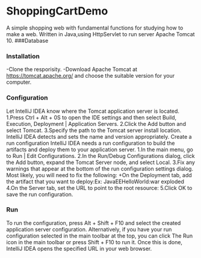 # ShoppingCartDemo
A simple shopping web with fundamental functions for studying how to make a web.
Written in Java,using HttpServlet to run server Apache Tomcat 10.
###Database

### Installation
-Clone the resporisity.
-Download Apache Tomcat at https://tomcat.apache.org/ and choose the suitable version for your computer.
### Configuration
Let IntelliJ IDEA know where the Tomcat application server is located.
1.Press Ctrl + Alt + 0S to open the IDE settings and then select Build, Execution, Deployment | Application Servers.
2.Click the Add button and select Tomcat.
3.Specify the path to the Tomcat server install location. IntelliJ IDEA detects and sets the name and version appropriately.
Create a run configuration﻿
IntelliJ IDEA needs a run configuration to build the artifacts and deploy them to your application server.
1.In the main menu, go to Run | Edit Configurations.
2.In the Run/Debug Configurations dialog, click the Add button, expand the Tomcat Server node, and select Local.
3.Fix any warnings that appear at the bottom of the run configuration settings dialog.
Most likely, you will need to fix the following:
+On the Deployment tab, add the artifact that you want to deploy:Ex: JavaEEHelloWorld:war exploded
4.On the Server tab, set the URL to point to the root resource:
5.Click OK to save the run configuration.
### Run
To run the configuration, press Alt + Shift + F10 and select the created application server configuration.
Alternatively, if you have your run configuration selected in the main toolbar at the top, you can click The Run icon in the main toolbar or press Shift + F10 to run it.
Once this is done, IntelliJ IDEA opens the specified URL in your web browser.
